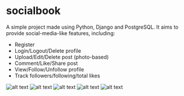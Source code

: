 # socialbook

A simple project made using Python, Django and PostgreSQL. It aims to provide social-media-like features, including:
- Register
- Login/Logout/Delete profile
- Upload/Edit/Delete post (photo-based)
- Comment/Like/Share post
- View/Follow/Unfollow profile
- Track followers/following/total likes


![alt text](https://i.imgur.com/SV0YrEO.png)
![alt text](https://i.imgur.com/O6jg5hK.png)
![alt text](https://i.imgur.com/KZQcaGO.png)
![alt text](https://i.imgur.com/TGSz9Tw.png)
![alt text](https://i.imgur.com/jKzqPlb.png)
